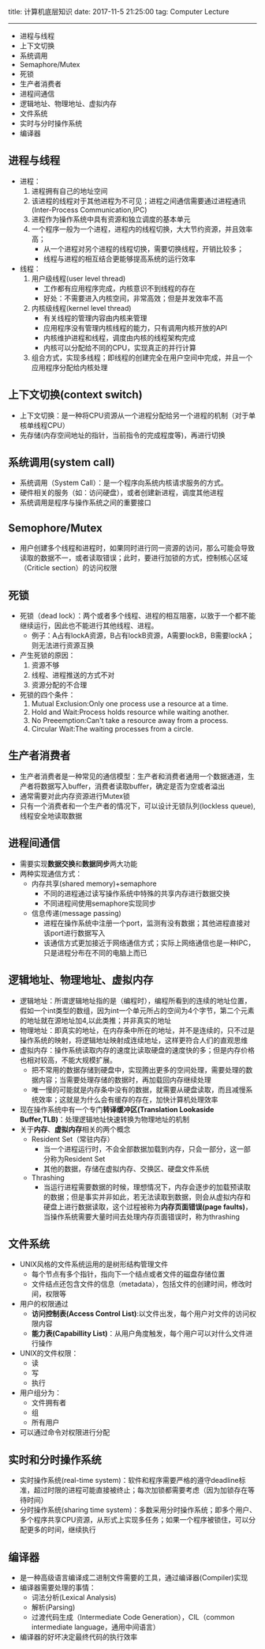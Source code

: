 title: 计算机底层知识
date: 2017-11-5 21:25:00
tag: Computer Lecture

---

* 进程与线程
* 上下文切换
* 系统调用
* Semaphore/Mutex
* 死锁
* 生产者消费者
* 进程间通信
* 逻辑地址、物理地址、虚拟内存
* 文件系统
* 实时与分时操作系统
* 编译器

<!--more-->

## 进程与线程 ##

* 进程：
	1. 进程拥有自己的地址空间
	2. 该进程的线程对于其他进程为不可见；进程之间通信需要通过进程通讯(Inter-Process Communication,IPC)
	3. 进程作为操作系统中具有资源和独立调度的基本单元
	4. 一个程序一般为一个进程，进程内的线程切换，大大节约资源，并且效率高；
		* 从一个进程对另个进程的线程切换，需要切换线程，开销比较多；
		* 线程与进程的相互结合更能够提高系统的运行效率
* 线程：
	1. 用户级线程(user level thread)
		* 工作都有应用程序完成，内核意识不到线程的存在
		* 好处：不需要进入内核空间，非常高效；但是并发效率不高
	2. 内核级线程(kernel level thread)
		* 有关线程的管理内容由内核来管理
		* 应用程序没有管理内核线程的能力，只有调用内核开放的API
		* 内核维护进程和线程，调度由内核的线程架构完成
		* 内核可以分配给不同的CPU，实现真正的并行计算
	3. 组合方式，实现多线程；即线程的创建完全在用户空间中完成，并且一个应用程序分配给内核处理
## 上下文切换(context switch) ##

* 上下文切换：是一种将CPU资源从一个进程分配给另一个进程的机制（对于单核单线程CPU）
* 先存储(内存空间地址的指针，当前指令的完成程度等)，再进行切换

## 系统调用(system call) ##

* 系统调用（System Call）：是一个程序向系统内核请求服务的方式。
* 硬件相关的服务（如：访问硬盘），或者创建新进程，调度其他进程
* 系统调用是程序与操作系统之间的重要接口

## Semophore/Mutex ##

* 用户创建多个线程和进程时，如果同时进行同一资源的访问，那么可能会导致读取的数据不一，或者读取错误；此时，要进行加锁的方式，控制核心区域（Criticle section）的访问权限

## 死锁 ##

* 死锁（dead lock）：两个或者多个线程、进程的相互阻塞，以致于一个都不能继续运行，因此也不能进行其他线程、进程。
	* 例子：A占有lockA资源，B占有lockB资源，A需要lockB，B需要lockA；则无法进行资源互换
* 产生死锁的原因：
	1. 资源不够
	2. 线程、进程推送的方式不对
	3. 资源分配的不合理
* 死锁的四个条件：
	1. Mutual Exclusion:Only one process use a resource at a time.
	2. Hold and Wait:Process holds resource while waiting another.
	3. No Preeemption:Can't take a resource away from a process.
	4. Circular Wait:The waiting processes from a circle.

## 生产者消费者 ##

* 生产者消费者是一种常见的通信模型：生产者和消费者通用一个数据通道，生产者将数据写入buffer，消费者读取buffer，确定是否为空或者溢出
* 通常需要对此内存资源进行Mutex锁
* 只有一个消费者和一个生产者的情况下，可以设计无锁队列(lockless queue),线程安全地读取数据

## 进程间通信 ##

* 需要实现**数据交换**和**数据同步**两大功能
* 两种实现通信方式：
	* 内存共享(shared memory)+semaphore
		* 不同的进程通过读写操作系统中特殊的共享内存进行数据交换
		* 不同进程间使用semaphore实现同步
	* 信息传递(message passing)
		* 进程在操作系统中注册一个port，监测有没有数据；其他进程直接对该port进行数据写入
		* 该通信方式更加接近于网络通信方式；实际上网络通信也是一种IPC，只是进程分布在不同的电脑上而已

## 逻辑地址、物理地址、虚拟内存 ##

* 逻辑地址：所谓逻辑地址指的是（编程时），编程所看到的连续的地址位置，假如一个int类型的数组，因为int一个单元所占的空间为4个字节，第二个元素的地址就在源地址加4,以此类推；并非真实的地址
* 物理地址：即真实的地址，在内存条中所在的地址，并不是连续的，只不过是操作系统的映射，将逻辑地址映射成连续地址，这样更符合人们的直观思维
* 虚拟内存：操作系统读取内存的速度比读取硬盘的速度快的多；但是内存价格也相对较高，不能大规模扩展。
	* 把不常用的数据存储到硬盘中，实现腾出更多的空间处理，需要处理的数据内容；当需要处理存储的数据时，再加载回内存继续处理
	* 唯一慢的可能就是内存条中没有的数据，就需要从硬盘读取，而且减慢系统效率；这就是为什么会有缓存的存在，加快计算机处理效率
* 现在操作系统中有一个专门**转译缓冲区(Translation Lookaside Buffer,TLB)**：处理逻辑地址快速转换为物理地址的机制
* 关于**内存**、**虚拟内存**相关的两个概念
	* Resident Set（常驻内存）
		* 当一个进程运行时，不会全部数据加载到内存，只会一部分，这一部分称为Resident Set
		* 其他的数据，存储在虚拟内存、交换区、硬盘文件系统
	* Thrashing
		* 当运行进程需要数据的时候，理想情况下，内存会逐步的加载预读取的数据；但是事实并非如此，若无法读取到数据，则会从虚拟内存和硬盘上进行数据读取，这个过程被称为**内存页面错误(page faults)**，当操作系统需要大量时间去处理内存页面错误时，称为thrashing

## 文件系统 ##

* UNIX风格的文件系统运用的是树形结构管理文件
	* 每个节点有多个指针，指向下一个结点或者文件的磁盘存储位置
	* 文件结点还包含文件的信息（metadata），包括文件的创建时间，修改时间，权限等
* 用户的权限通过
	* **访问控制表(Access Control List)**:以文件出发，每个用户对文件的访问权限内容
	* **能力表(Capabillity List)**：从用户角度触发，每个用户可以对什么文件进行操作
* UNIX的文件权限：
	* 读
	* 写
	* 执行
* 用户组分为：
	* 文件拥有者
	* 组
	* 所有用户
* 可以通过命令对权限进行分配

## 实时和分时操作系统 ##

* 实时操作系统(real-time system)：软件和程序需要严格的遵守deadline标准，超过时限的进程可能直接被终止；每次加锁都需要考虑（因为加锁存在等待时间）
* 分时操作系统(sharing time system)：多数采用分时操作系统；即多个用户、多个程序共享CPU资源，从形式上实现多任务；如果一个程序被锁住，可以分配更多的时间，继续执行

## 编译器 ##

* 是一种高级语言编译成二进制文件需要的工具，通过编译器(Compiler)实现
* 编译器需要处理的事情：
	* 词法分析(Lexical Analysis)
	* 解析(Parsing)
	* 过渡代码生成（Intermediate Code Generation），CIL（common intermediate language，通用中间语言）
* 编译器的好坏决定最终代码的执行效率
